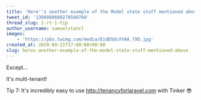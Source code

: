 ```yaml
---
title: 'Here''s another example of the Model state stuff mentioned above'
tweet_id: '1308088600278560768'
thread_slug: 1-rt-1-tip
author_username: samuelstancl
images:
    - 'https://pbs.twimg.com/media/EidDSDcXYAA_7XD.jpg'
created_at: 2020-09-21T17:00:00+00:00
slug: heres-another-example-of-the-model-state-stuff-mentioned-above
---
```


Except...

It's multi-tenant!

Tip 7: It's incredibly easy to use http://tenancyforlaravel.com with Tinker 😎